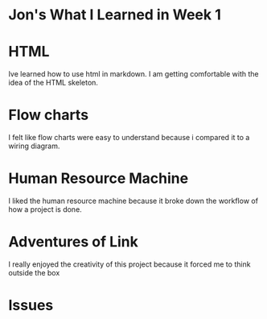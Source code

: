 # Jon's What I Learned in Week 1

<h1>HTML</h1>
    <p>Ive learned how to use html in markdown. I am getting comfortable with the idea of the HTML skeleton.</p>

<h1>Flow charts</h1>
    <p>I felt like flow charts were easy to understand because i compared it to a wiring diagram.</p>

<h1>Human Resource Machine</h1>
    <p>I liked the human resource machine because it broke down the workflow of how a project is done.</p>

<h1>Adventures of Link</h1>
    <p>I really enjoyed the creativity of this project because it forced me to think outside the box

# Issues
